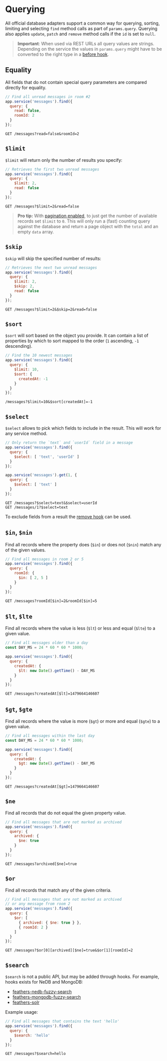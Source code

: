 # Querying

All official database adapters support a common way for querying, sorting, limiting and selecting `find` method calls as part of `params.query`. Querying also applies `update`, `patch` and `remove` method calls if the `id` is set to `null`.

> **Important**: When used via REST URLs all query values are strings. Depending on the service the values in `params.query` might have to be converted to the right type in a [before hook](../hooks.md).

## Equality

All fields that do not contain special query parameters are compared directly for equality.

```js
// Find all unread messages in room #2
app.service('messages').find({
  query: {
    read: false,
    roomId: 2
  }
});
```

```
GET /messages?read=false&roomId=2
```

## `$limit`

`$limit` will return only the number of results you specify:

```js
// Retrieves the first two unread messages
app.service('messages').find({
  query: {
    $limit: 2,
    read: false
  }
});
```

```
GET /messages?$limit=2&read=false
```

> **Pro tip:** With [pagination enabled](common.md#pagination), to just get the number of available records set `$limit` to `0`. This will only run a (fast) counting query against the database and return a page object with the `total` and an empty `data` array.

## `$skip`

`$skip` will skip the specified number of results:

```js
// Retrieves the next two unread messages
app.service('messages').find({
  query: {
    $limit: 2,
    $skip: 2,
    read: false
  }
});
```

```
GET /messages?$limit=2&$skip=2&read=false
```

## `$sort`

`$sort` will sort based on the object you provide. It can contain a list of properties by which to sort mapped to the order (`1` ascending, `-1` descending).


```js
// Find the 10 newest messages
app.service('messages').find({
  query: {
    $limit: 10,
    $sort: {
      createdAt: -1
    }
  }
});
```

```
/messages?$limit=10&$sort[createdAt]=-1
```

## `$select`

`$select` allows to pick which fields to include in the result. This will work for any service method.

```js
// Only return the `text` and `userId` field in a message
app.service('messages').find({
  query: {
    $select: [ 'text', 'userId' ]
  }
});

app.service('messages').get(1, {
  query: {
    $select: [ 'text' ]
  }
});
```

```
GET /messages?$select=text&$select=userId
GET /messages/1?$select=text
```

To exclude fields from a result the [remove hook](../hooks-common.md) can be used.

## `$in`, `$nin`

Find all records where the property does (`$in`) or does not (`$nin`) match any of the given values. 

```js
// Find all messages in room 2 or 5
app.service('messages').find({
  query: {
    roomId: {
      $in: [ 2, 5 ]
    }
  }
});
```

```
GET /messages?roomId[$in]=2&roomId[$in]=5
```

## `$lt`, `$lte`

Find all records where the value is less (`$lt`) or less and equal (`$lte`) to a given value. 

```js
// Find all messages older than a day
const DAY_MS = 24 * 60 * 60 * 1000;

app.service('messages').find({
  query: {
    createdAt: {
      $lt: new Date().getTime() - DAY_MS
    }
  }
});
```

```
GET /messages?createdAt[$lt]=1479664146607
```

## `$gt`, `$gte`

Find all records where the value is more (`$gt`) or more and equal (`$gte`) to a given value. 

```js
// Find all messages within the last day
const DAY_MS = 24 * 60 * 60 * 1000;

app.service('messages').find({
  query: {
    createdAt: {
      $gt: new Date().getTime() - DAY_MS
    }
  }
});
```

```
GET /messages?createdAt[$gt]=1479664146607
```

## `$ne`

Find all records that do not equal the given property value.

```js
// Find all messages that are not marked as archived
app.service('messages').find({
  query: {
    archived: {
      $ne: true
    }
  }
});
```

```
GET /messages?archived[$ne]=true
```

## `$or`

Find all records that match any of the given criteria.

```js
// Find all messages that are not marked as archived
// or any message from room 2
app.service('messages').find({
  query: {
    $or: [
      { archived: { $ne: true } },
      { roomId: 2 }
    ]
  }
});
```

```
GET /messages?$or[0][archived][$ne]=true&$or[1][roomId]=2
```

## `$search`
`$search` is not a public API, but may be added through hooks. For example, hooks exists for NeDB and MongoDB:

- [feathers-nedb-fuzzy-search](https://www.npmjs.com/package/feathers-nedb-fuzzy-search)
- [feathers-mongodb-fuzzy-search](https://www.npmjs.com/package/feathers-mongodb-fuzzy-search)
- [feathers-solr](https://www.npmjs.com/package/feathers-solr)

Example usage:
```js
// Find all messages that contains the text 'hello'
app.service('messages').find({
  query: {
    $search: 'hello'
  }
});
```

```
GET /messages?$search=hello
```
